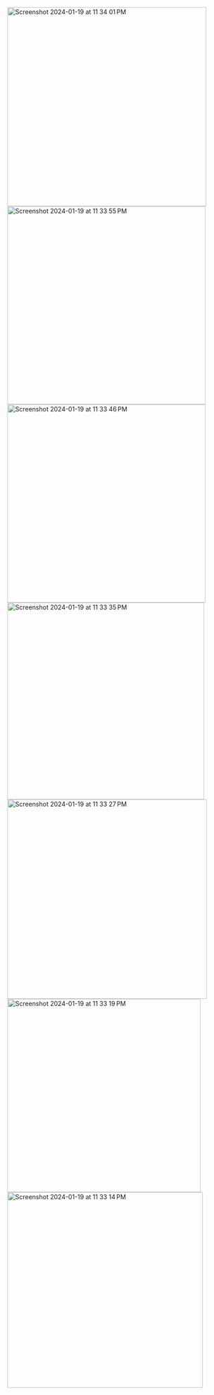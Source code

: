 <img width="452" alt="Screenshot 2024-01-19 at 11 34 01 PM" src="https://github.com/Marketopiateam/E-Commerce/assets/90932712/c9e2c501-64fd-4234-8488-703a288a2cfa">
<img width="450" alt="Screenshot 2024-01-19 at 11 33 55 PM" src="https://github.com/Marketopiateam/E-Commerce/assets/90932712/aae069fa-dd15-4e87-97d2-4f4285327d8f">
<img width="450" alt="Screenshot 2024-01-19 at 11 33 46 PM" src="https://github.com/Marketopiateam/E-Commerce/assets/90932712/46031fbc-8690-466b-bf84-8aa198c9393f">
<img width="447" alt="Screenshot 2024-01-19 at 11 33 35 PM" src="https://github.com/Marketopiateam/E-Commerce/assets/90932712/20248505-da4e-4180-8328-64b64eb20916">
<img width="453" alt="Screenshot 2024-01-19 at 11 33 27 PM" src="https://github.com/Marketopiateam/E-Commerce/assets/90932712/01abbe14-463d-477f-a45f-8355bee3dac5">
<img width="439" alt="Screenshot 2024-01-19 at 11 33 19 PM" src="https://github.com/Marketopiateam/E-Commerce/assets/90932712/4dcf7ad7-c582-4da7-a743-61647ae00351">
<img width="444" alt="Screenshot 2024-01-19 at 11 33 14 PM" src="https://github.com/Marketopiateam/E-Commerce/assets/90932712/51ac3150-5ddd-4336-a067-a2ac41ec3304">
